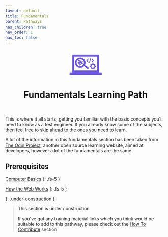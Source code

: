 ```yaml
---
layout: default
title: Fundamentals
parent: Pathways
has_children: true
nav_order: 1
has_toc: false
---
```


<p align="center" style="font-size:200%"><img src="/docs/assets/images/IconPathFundamentals.png" alt="Fundamentals learning path icon"></p>
<h1 align="center">Fundamentals Learning Path</h1>
<br>

This is where it all starts, getting you familiar with the basic concepts you'll need to know as a test engineer.
If you already know some of the subjects, then feel free to skip ahead to the ones you need to learn.

A lot of the information in this fundamentals section has been taken from [The Odin Project](https://www.theodinproject.com/paths/foundations/courses/foundations), another open source learning website, aimed at developers, however a lot of the fundamentals are the same.

## Prerequisites

<i class="fa-solid fa-book-open"></i>  <a href="./computer_basics.html">Computer Basics<a/>
{: .fs-5 }

<i class="fa-solid fa-book-open"></i>  <a href="./how-the-web-works.html">How the Web Works<a/>
{: .fs-5 }


{: .under-construction }
> This section is under construction
> 
> If you've got any training material links which you think would be suitable to add to this pathway, please check out the [How To Contribute](../../how-to-contribute.html) section
